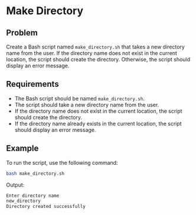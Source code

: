 # Make Directory

## Problem

Create a Bash script named `make_directory.sh` that takes a new directory name from the user. If the directory name does not exist in the current location, the script should create the directory. Otherwise, the script should display an error message.

## Requirements

- The Bash script should be named `make_directory.sh`.
- The script should take a new directory name from the user.
- If the directory name does not exist in the current location, the script should create the directory.
- If the directory name already exists in the current location, the script should display an error message.

## Example

To run the script, use the following command:

```bash
bash make_directory.sh
```

Output:

```bash
Enter directory name
new_directory
Directory created successfully
```

